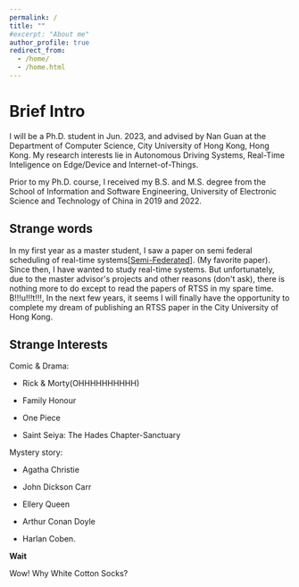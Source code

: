 ```yaml
---
permalink: /
title: ""
#excerpt: "About me"
author_profile: true
redirect_from: 
  - /home/
  - /home.html
---
```


Brief Intro
======
I will be a Ph.D. student in Jun. 2023, and advised by Nan Guan at the Department of Computer Science, City University of Hong Kong, Hong Kong. My research interests lie in Autonomous Driving Systems, Real-Time Inteligence on Edge/Device and Internet-of-Things. 

Prior to my Ph.D. course, I received my B.S. and M.S. degree from the School of Information and Software Engineering, University of Electronic Science and Technology of China in 2019 and 2022.


## Strange words

In my first year as a master student, I saw a paper on semi federal scheduling of real-time systems[[Semi-Federated](https://ZiweiSong96.github.io/files/Semi-Federated.pdf)]. (My favorite paper). Since then, I have wanted to study real-time systems. But unfortunately, due to the master advisor's projects and other reasons (don't ask), there is nothing more to do except to read the papers of RTSS in my spare time. B!!!u!!!t!!!, In the next few years, it seems I will finally have the opportunity to complete my dream of publishing an RTSS paper in the City University of Hong Kong.

## Strange Interests

Comic & Drama:

* Rick & Morty(OHHHHHHHHHH)

* Family Honour

* One Piece

* Saint Seiya: The Hades Chapter-Sanctuary

Mystery story: 

* Agatha Christie

* John Dickson Carr

* Ellery Queen

* Arthur Conan Doyle

* Harlan Coben.

**Wait**

Wow! Why White Cotton Socks?